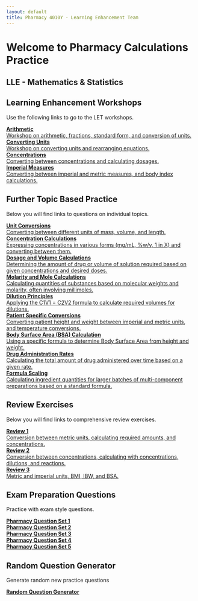 ```yaml
---
layout: default
title: Pharmacy 4010Y - Learning Enhancement Team
---
```


# Welcome to Pharmacy Calculations Practice
<h2 class="sub-heading">LLE - Mathematics & Statistics</h2>

## Learning Enhancement Workshops
<p>Use the following links to go to the LET workshops.</p>
<div class="topic-section">
    <div class="topic-link-container">
        <a href="{{ site.baseurl }}/workshops/1.html" class="topic-link">
            <i class="fas fa-calculator topic-icon"></i>
            <div>
                <strong>Arithmetic</strong>
                <div class="topic-description">Workshop on arithmetic, fractions, standard form, and conversion of units.</div>
            </div>
        </a>
        <a href="{{ site.baseurl }}/workshops/2.html" class="topic-link">
            <i class="fas fa-arrows-alt-h topic-icon"></i>
            <div>
                <strong>Converting Units</strong>
                <div class="topic-description">Workshop on converting units and rearranging equations.</div>
            </div>
        </a>
        <a href="{{ site.baseurl }}/workshops/3.html" class="topic-link">
            <i class="fas fa-flask topic-icon"></i>
            <div>
                <strong>Concentrations</strong>
                <div class="topic-description">Converting between concentrations and calculating dosages.</div>
            </div>
        </a>
        <a href="{{ site.baseurl }}/workshops/4.html" class="topic-link">
            <i class="fas fa-balance-scale topic-icon"></i>
            <div>
                <strong>Imperial Measures</strong>
                <div class="topic-description">Converting between imperial and metric measures, and body index calculations.</div>
            </div>
        </a>
    </div>
</div>

## Further Topic Based Practice
<p>Below you will find links to questions on individual topics.</p>
<div class="topic-section">
    <div class="topic-link-container">
        <a href="{{ site.baseurl }}/unit_conv/q.html" class="topic-link">
            <i class="fas fa-ruler-combined topic-icon"></i>
            <div>
                <strong>Unit Conversions</strong>
                <div class="topic-description">Converting between different units of mass, volume, and length.</div>
            </div>
        </a>
        <a href="{{ site.baseurl }}/concentrations/q.html" class="topic-link">
            <i class="fas fa-flask topic-icon"></i>
            <div>
                <strong>Concentration Calculations</strong>
                <div class="topic-description">Expressing concentrations in various forms (mg/mL, %w/v, 1 in X) and converting between them.</div>
            </div>
        </a>
        <a href="{{ site.baseurl }}/dosage/q.html" class="topic-link">
            <i class="fas fa-pills topic-icon"></i>
            <div>
                <strong>Dosage and Volume Calculations</strong>
                <div class="topic-description">Determining the amount of drug or volume of solution required based on given concentrations and desired doses.</div>
            </div>
        </a>
        <a href="{{ site.baseurl }}/mole/q.html" class="topic-link">
            <i class="fas fa-atom topic-icon"></i>
            <div>
                <strong>Molarity and Mole Calculations</strong>
                <div class="topic-description">Calculating quantities of substances based on molecular weights and molarity, often involving millimoles.</div>
            </div>
        </a>
        <a href="{{ site.baseurl }}/dilutions/q.html" class="topic-link">
            <i class="fas fa-tint topic-icon"></i>
            <div>
                <strong>Dilution Principles</strong>
                <div class="topic-description">Applying the C1V1 = C2V2 formula to calculate required volumes for dilutions.</div>
            </div>
        </a>
        <a href="{{ site.baseurl }}/imperial/q.html" class="topic-link">
            <i class="fas fa-user-md topic-icon"></i>
            <div>
                <strong>Patient Specific Conversions</strong>
                <div class="topic-description">Converting patient height and weight between imperial and metric units, and temperature conversions.</div>
            </div>
        </a>
        <a href="{{ site.baseurl }}/bsa/q.html" class="topic-link">
            <i class="fas fa-chart-area topic-icon"></i>
            <div>
                <strong>Body Surface Area (BSA) Calculation</strong>
                <div class="topic-description">Using a specific formula to determine Body Surface Area from height and weight.</div>
            </div>
        </a>
        <a href="{{ site.baseurl }}/drug/q.html" class="topic-link">
            <i class="fas fa-clock topic-icon"></i>
            <div>
                <strong>Drug Administration Rates</strong>
                <div class="topic-description">Calculating the total amount of drug administered over time based on a given rate.</div>
            </div>
        </a>
        <a href="{{ site.baseurl }}/formula/q.html" class="topic-link">
            <i class="fas fa-prescription-bottle-alt topic-icon"></i>
            <div>
                <strong>Formula Scaling</strong>
                <div class="topic-description">Calculating ingredient quantities for larger batches of multi-component preparations based on a standard formula.</div>
            </div>
        </a>
    </div>
</div>

## Review Exercises
<p>Below you will find links to comprehensive review exercises.</p>
<div class="topic-section">
    <div class="topic-link-container">
        <a href="{{ site.baseurl }}/review/1.html" class="topic-link">
            <i class="fas fa-book-open topic-icon"></i>
            <div>
                <strong>Review 1</strong>
                <div class="topic-description">Conversion between metric units, calculating required amounts, and concentrations.</div>
            </div>
        </a>
        <a href="{{ site.baseurl }}/review/2.html" class="topic-link">
            <i class="fas fa-book-open topic-icon"></i>
            <div>
                <strong>Review 2</strong>
                <div class="topic-description">Conversion between concentrations, calculating with concentrations, dilutions, and reactions.</div>
            </div>
        </a>
        <a href="{{ site.baseurl }}/review/3.html" class="topic-link">
            <i class="fas fa-book-open topic-icon"></i>
            <div>
                <strong>Review 3</strong>
                <div class="topic-description">Metric and imperial units, BMI, IBW, and BSA.</div>
            </div>
        </a>
    </div>
</div>

## Exam Preparation Questions
<p>Practice with exam style questions.</p>
<div class="topic-section">
    <div class="topic-link-container">
        <a href="{{ site.baseurl }}/examprep/pha01.html" class="topic-link">
            <i class="fas fa-file-alt topic-icon"></i>
            <div>
                <strong>Pharmacy Question Set 1</strong>
            </div>
        </a>
        <a href="{{ site.baseurl }}/examprep/pha02.html" class="topic-link">
            <i class="fas fa-file-alt topic-icon"></i>
            <div>
                <strong>Pharmacy Question Set 2</strong>
            </div>
        </a>
        <a href="{{ site.baseurl }}/examprep/pha03.html" class="topic-link">
            <i class="fas fa-file-alt topic-icon"></i>
            <div>
                <strong>Pharmacy Question Set 3</strong>
            </div>
        </a>
        <a href="{{ site.baseurl }}/examprep/pha04.html" class="topic-link">
            <i class="fas fa-file-alt topic-icon"></i>
            <div>
                <strong>Pharmacy Question Set 4</strong>
            </div>
        </a>
        <a href="{{ site.baseurl }}/examprep/pha05.html" class="topic-link">
            <i class="fas fa-file-alt topic-icon"></i>
            <div>
                <strong>Pharmacy Question Set 5</strong>
            </div>
        </a>
    </div>
</div>

## Random Question Generator
<p>Generate random new practice questions</p>
<div class="topic-section">
    <div class="topic-link-container">
        <a href="https://sites.google.com/view/phagen" target="_blank" class="topic-link">
            <i class="fas fa-dice topic-icon"></i>
            <div>
                <strong>Random Question Generator</strong>
            </div>
        </a>
    </div>
</div>
